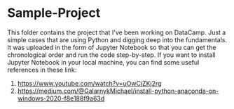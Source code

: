 # Sample-Project
This folder contains the project that I've been working on DataCamp. Just a simple cases that are using Python and digging deep into the fundamentals. It was uploaded in the form of Jupyter Notebook so that you can get the chronological order and run the code step-by-step.
If you want to install Jupyter Notebook in your local machine, you can find some useful references in these link:
1) https://www.youtube.com/watch?v=uOwCiZKj2rg
2) https://medium.com/@GalarnykMichael/install-python-anaconda-on-windows-2020-f8e188f9a63d
